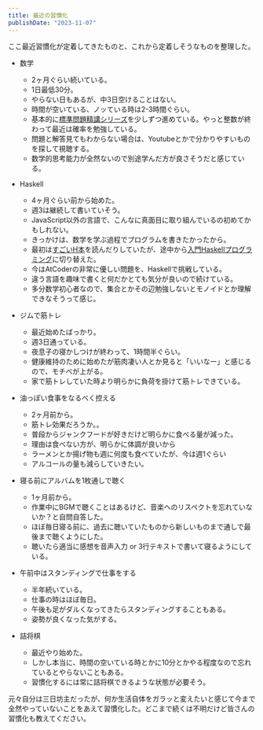 ```yaml
---
title: 最近の習慣化
publishDate: "2023-11-07"
---
```


ここ最近習慣化が定着してきたものと、これから定着しそうなものを整理した。

- 数学
  - 2ヶ月ぐらい続いている。
  - 1日最低30分。
  - やらない日もあるが、中3日空けることはない。
  - 時間が空いている、ノッている時は2-3時間ぐらい。
  - 基本的に[標準問題精講シリーズ](https://www.obunsha.co.jp/product/series/c001)を少しずつ進めている。やっと整数が終わって最近は確率を勉強している。
  - 問題と解答見てもわからない場合は、Youtubeとかで分かりやすいものを探して視聴する。
  - 数学的思考能力が全然ないので別途学んだ方が良さそうだと感じている。

- Haskell
  - 4ヶ月ぐらい前から始めた。
  - 週3は継続して書いていそう。
  - JavaScript以外の言語で、こんなに真面目に取り組んでいるの初めてかもしれない。
  - きっかけは、数学を学ぶ過程でプログラムを書きたかったから。
  - 最初は[すごいH本](https://www.ohmsha.co.jp/book/9784274068850/)を読んだりしていたが、途中から[入門Haskellプログラミング](https://www.shoeisha.co.jp/book/detail/9784798161280)に切り替えた。
  - 今はAtCoderの非常に優しい問題を、Haskellで挑戦している。
  - 違う言語を趣味で書くと何だかとても気分が良いので続けている。
  - 多分数学初心者なので、集合とかその辺勉強しないとモノイドとか理解できなそうって感じ。

- ジムで筋トレ
  - 最近始めたばっかり。
  - 週3日通っている。
  - 夜息子の寝かしつけが終わって、1時間半ぐらい。
  - 健康維持のために始めたが筋肉凄い人とか見ると「いいなー」と感じるので、モチベが上がる。
  - 家で筋トレしていた時より明らかに負荷を掛けて筋トレできている。

- 油っぽい食事をなるべく控える
  - 2ヶ月前から。
  - 筋トレ効果だろうか。。
  - 普段からジャンクフードが好きだけど明らかに食べる量が減った。
  - 理由は食べない方が、明らかに体調が良いから
  - ラーメンとか揚げ物も週に何度も食べていたが、今は週1ぐらい
  - アルコールの量も減らしていきたい。

- 寝る前にアルバムを1枚通しで聴く
  - 1ヶ月前から。
  - 作業中にBGMで聴くことはあるけど、音楽へのリスペクトを忘れていないか？と自問自答した。
  - ほぼ毎日寝る前に、過去に聴いていたものから新しいものまで通しで最後まで聴くようにした。
  - 聴いたら適当に感想を音声入力 or 3行テキストで書いて寝るようにしている。

- 午前中はスタンディングで仕事をする
  - 半年続いている。
  - 仕事の時はほぼ毎日。
  - 午後も足がダルくなってきたらスタンディングすることもある。
  - 姿勢が良くなった気がする。

- 詰将棋
  - 最近やり始めた。
  - しかし本当に、時間の空いている時とかに10分とかやる程度なので忘れているとやらないこともある。
  - 習慣化するには常に詰将棋できるような状態が必要そう。

元々自分は三日坊主だったが、何か生活自体をガラッと変えたいと感じて今まで全然やっていないことをあえて習慣化した。どこまで続くは不明だけど皆さんの習慣化も教えてください。